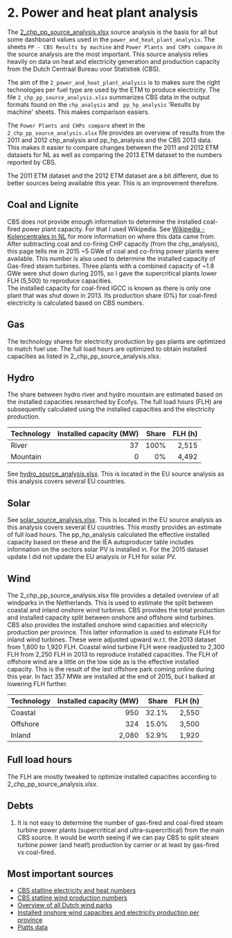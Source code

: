 # 2. Power and heat plant analysis

The [2_chp_pp_source_analysis.xlsx](../2_power_and_heat_plant/2_chp_pp_source_analysis.xlsx) source analysis is the basis for all but some dashboard values used in the `power_and_heat_plant_analysis`. The sheets `PP - CBS Results by machine` and `Power Plants and CHPs compare` in the source analysis are the most important. This source analysis relies heavily on data on heat and electricity generation and production capacity from the Dutch Centraal Bureau voor Statistiek (CBS). 

The aim of the `2_power_and_heat_plant_analysis` is to makes sure the right technologies per fuel type are used by the ETM to produce electricity. The file `2_chp_pp_source_analysis.xlsx` summarizes CBS data in the output formats found on the `chp_analysis` and ` pp_hp_analysis` 'Results by machine' sheets. This makes comparison easiers. 

The `Power Plants and CHPs compare` sheet in the `2_chp_pp_source_analysis.xlsx` file provides an overview of results from the 2011 and 2012 chp_analysis and pp_hp_analysis and the CBS 2013 data. This makes it easier to compare changes between the 2011 and 2012 ETM datasets for NL as well as comparing the 2013 ETM dataset to the numbers reported by CBS.

The 2011 ETM dataset and the 2012 ETM dataset are a bit different, due to better sources being available this year. This is an improvement therefore. 

## Coal and Lignite

CBS does not provide enough information to determine the installed coal-fired power plant capacity. For that I used Wikipedia. See [Wikipedia - Kolencentrales in NL](https://nl.wikipedia.org/wiki/Kolencentrales_in_Nederland) for more information on where this data came from. After subtracting coal and co-firing CHP capacity (from the chp_analysis), this page tells me in 2015 ~5 GWe of coal and co-firing power plants were available. This number is also used to determine the installed capacity of Gas-fired steam turbines. Three plants with a combined capacity of ~1.8 GWe were shut down during 2015, so I gave the supercritical plants lower FLH (5,500) to reproduce capacities.   
The installed capacity for coal-fired IGCC is known as there is only one plant that was shut down in 2013. Its production share (0%) for coal-fired electricity is calculated based on CBS numbers.

## Gas

The technology shares for electricity production by gas plants are optimized to match fuel use. The full load hours are optimized to obtain installed capacities as listed in 2_chp_pp_source_analysis.xlsx.


## Hydro

The share between hydro river and hydro mountain are estimated based on the installed capacities researched by Ecofys. The full load hours (FLH) are subsequently calculated using the installed capacities and the electricity production.

| Technology | Installed capacity (MW) | Share | FLH (h) |
| :--------- | ----------------------: | -----:| ------: |
| River      |                      37 |  100% |   2,515 |
| Mountain   |                       0 |    0% |   4,492 |

See [hydro_source_analysis.xlsx](../../../eu/2012/2_power_and_heat_plant/hydro_source_analysis.xlsx). This is located in the EU source analysis as this analysis covers  several EU countries.


## Solar

See [solar_source_analysis.xlsx](../../../eu/2012/2_power_and_heat_plant/solar_source_analysis.xlsx). This is located in the EU source analysis as this analysis covers  several EU countries. This mostly provides an estimate of full load hours. The pp_hp_analysis calculated the effective installed capacity based on these and the IEA autoproducer table includes information on the sectors solar PV is installed in. For the 2015 dataset update I did not update the EU analysis or FLH for solar PV.

## Wind

The 2_chp_pp_source_analysis.xlsx file provides a detailed overview of all windparks in the Netherlands. This is used to estimate the split between coastal and inland onshore wind turbines. CBS provides the total production and installed capacity split between onshore and offshore wind turbines. CBS also provides the installed onshore wind capacities and elecricity production per province. This latter information is used to estimate FLH for inland wind turbines. These were adjusted upward w.r.t. the 2013 dataset from 1,800 to 1,920 FLH. Coastal wind turbine FLH were readjusted to 2,300 FLH from 2,250 FLH in 2013 to reproduce installed capacities. The FLH of offshore wind are a little on the low side as is the effective installed capacity. This is the result of the last offshore park coming online during this year. In fact 357 MWe are installed at the end of 2015, but I balked at lowering FLH further. 

| Technology | Installed capacity (MW) | Share | FLH (h) |
| :--------- | ----------------------: | -----:| ------: |
| Coastal    |              950        | 32.1% |   2,550 |
| Offshore   |              324        | 15.0% |   3,500 |
| Inland     |            2,080        | 52.9% |   1,920 |
   
 
## Full load hours

The FLH are mostly tweaked to optimize installed capacities according to 2_chp_pp_source_analysis.xlsx. 


## Debts
1. It is not easy to determine the number of gas-fired and coal-fired steam turbine power plants (supercritical and ultra-supercritical) from the main CBS source. It would be worth seeing if we can pay CBS to split steam turbine power (and heat!) production by carrier or at least by gas-fired vs coal-fired.

## Most important sources

- [CBS statline electricity and heat numbers](http://statline.cbs.nl/StatWeb/publication/?VW=T&DM=SLNL&PA=37823WKK&D1=59,1318&D2=a&D3=a&D4=a&D5=l&HD=1309181425&HDR=G4,T&STB=G1,G2,G3)
- [CBS statline wind production numbers](http://statline.cbs.nl/StatWeb/publication/?DM=SLNL&PA=70802NED&D1=0,3,6&D2=a&D3=152,169,186,203&HDR=T,G1&STB=G2&VW=T)
- [Overview of all Dutch wind parks](http://www.thewindpower.net/country_zones_en_10_netherlands.php)
- [Installed onshore wind capacities and electricity production per province](http://statline.cbs.nl/Statweb/publication/?DM=SLNL&PA=70960NED&D1=0,3,6,9&D2=a&D3=20-24&HDR=T&STB=G1,G2&VW=T)
- [Platts data](../2_power_and_heat_plant/nl_2012_installed_capacities_PLATTS.xlsm)